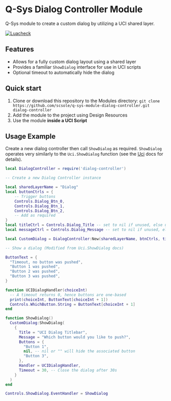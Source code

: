 # Q-Sys Dialog Controller Module

Q-Sys module to create a custom dialog by utilizing a UCI shared layer.

[![Luacheck](https://github.com/scsole/q-sys-module-dialog-controller/actions/workflows/luacheck.yml/badge.svg)](https://github.com/scsole/q-sys-module-dialog-controller/actions/workflows/luacheck.yml)

## Features

- Allows for a fully custom dialog layout using a shared layer
- Provides a familiar `ShowDialog` interface for use in UCI scripts
- Optional timeout to automatically hide the dialog

## Quick start

1. Clone or download this repository to the Modules directory: `git clone https://github.com/scsole/q-sys-module-dialog-controller.git dialog-controller`
2. Add the module to the project using Design Resources
3. Use the module **inside a UCI Script**

## Usage Example

Create a new dialog controller then call `ShowDialog` as required. `ShowDialog` operates very similarly to the
`Uci.ShowDialog` function (see the
[Uci](https://q-syshelp.qsc.com/Index.htm#Control_Scripting/Using_Lua_in_Q-Sys/Uci.htm) docs for details).

```lua
local DialogController = require('dialog-controller')

-- Create a new Dialog Controller instance

local sharedLayerName = "Dialog"
local buttonCtrls = {
    -- Trigger buttons
    Controls.Dialog_Btn_0,
    Controls.Dialog_Btn_1,
    Controls.Dialog_Btn_2,
    -- Add as required
}
local titleCtrl = Controls.Dialog_Title -- set to nil if unused, else use a UCI text box (read only)
local messageCtrl = Controls.Dialog_Message -- set to nil if unused, else use a UCI text box (read only)

local CustomDialog = DialogController:New(sharedLayerName, btnCtrls, titleCtrl, messageCtrl)

-- Show a dialog (Modified from Uci.ShowDialog docs)

ButtonText = {
  "Timeout, no button was pushed",
  "Button 1 was pushed",
  "Button 2 was pushed",
  "Button 3 was pushed",
}

function UCIDialogHandler(choiceInt)
  -- A timeout returns 0, hence buttons are one-based
  print(choiceInt, ButtonText[choiceInt + 1])
  Controls.WhichButton.String = ButtonText[choiceInt + 1]
end

function ShowDialog()
  CustomDialog:ShowDialog(
    {
      Title = "UCI Dialog Titlebar",
      Message = "Which button would you like to push?",
      Buttons = {
        "Button 1",
        nil, -- nil or "" will hide the associated button
        "Button 3",
      },
      Handler = UCIDialogHandler,
      Timeout = 30, -- Close the dialog after 30s
    }
  )
end

Controls.ShowDialog.EventHandler = ShowDialog
```

